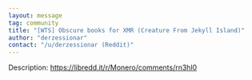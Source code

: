 ```yaml
---
layout: message
tag: community
title: "[WTS] Obscure books for XMR (Creature From Jekyll Island)"
author: "derzessionar"	
contact: "/u/derzessionar (Reddit)"
---
```


Description: https://libredd.it/r/Monero/comments/rn3hl0

